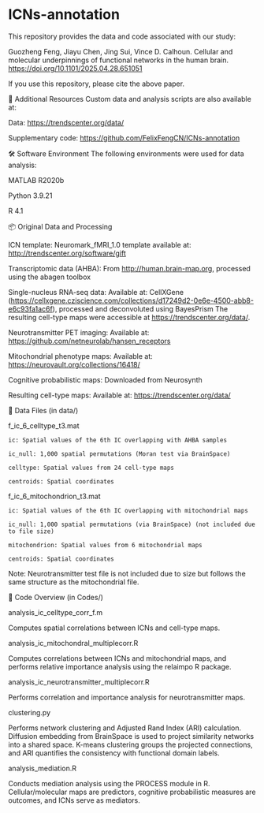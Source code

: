 # ICNs-annotation
This repository provides the data and code associated with our study:

Guozheng Feng, Jiayu Chen, Jing Sui, Vince D. Calhoun.
Cellular and molecular underpinnings of functional networks in the human brain.
https://doi.org/10.1101/2025.04.28.651051

If you use this repository, please cite the above paper.

🔗 Additional Resources
Custom data and analysis scripts are also available at:

Data: https://trendscenter.org/data/

Supplementary code: https://github.com/FelixFengCN/ICNs-annotation

🛠 Software Environment
The following environments were used for data analysis:

MATLAB R2020b

Python 3.9.21

R 4.1

📦 Original Data and Processing

ICN template:
Neuromark_fMRI_1.0 template available at: http://trendscenter.org/software/gift

Transcriptomic data (AHBA):
From http://human.brain-map.org, processed using the abagen toolbox

Single-nucleus RNA-seq data:
Available at: CellXGene (https://cellxgene.cziscience.com/collections/d17249d2-0e6e-4500-abb8-e6c93fa1ac6f), processed and deconvoluted using BayesPrism
The resulting cell-type maps were accessible at https://trendscenter.org/data/.

Neurotransmitter PET imaging:
Available at: https://github.com/netneurolab/hansen_receptors

Mitochondrial phenotype maps:
Available at: https://neurovault.org/collections/16418/

Cognitive probabilistic maps:
Downloaded from Neurosynth

Resulting cell-type maps:
Available at: https://trendscenter.org/data/

📁 Data Files (in data/)

f_ic_6_celltype_t3.mat

    ic: Spatial values of the 6th IC overlapping with AHBA samples

    ic_null: 1,000 spatial permutations (Moran test via BrainSpace)

    celltype: Spatial values from 24 cell-type maps

    centroids: Spatial coordinates

f_ic_6_mitochondrion_t3.mat

    ic: Spatial values of the 6th IC overlapping with mitochondrial maps

    ic_null: 1,000 spatial permutations (via BrainSpace) (not included due to file size)

    mitochondrion: Spatial values from 6 mitochondrial maps

    centroids: Spatial coordinates

Note: Neurotransmitter test file is not included due to size but follows the same structure as the mitochondrial file.

🧠 Code Overview (in Codes/)

analysis_ic_celltype_corr_f.m

Computes spatial correlations between ICNs and cell-type maps.

analysis_ic_mitochondral_multiplecorr.R

Computes correlations between ICNs and mitochondrial maps, and performs relative importance analysis using the relaimpo R package.

analysis_ic_neurotransmitter_multiplecorr.R

Performs correlation and importance analysis for neurotransmitter maps.

clustering.py

Performs network clustering and Adjusted Rand Index (ARI) calculation.
Diffusion embedding from BrainSpace is used to project similarity networks into a shared space.
K-means clustering groups the projected connections, and ARI quantifies the consistency with functional domain labels.

analysis_mediation.R

Conducts mediation analysis using the PROCESS module in R.
Cellular/molecular maps are predictors, cognitive probabilistic measures are outcomes, and ICNs serve as mediators.
